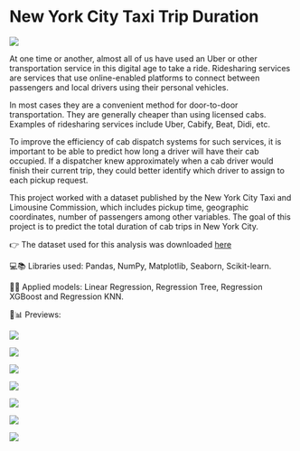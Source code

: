 # New York City Taxi Trip Duration

![](https://docs.google.com/drawings/d/e/2PACX-1vRLrhh818nyaxd16zQGBnHCV325Gl2JGgCJFUQqJ9GIi-EQ3BtpeE0qz-4DaasifP3tAgW4Kztxt2tQ/pub?w=687&h=386)

At one time or another, almost all of us have used an Uber or other transportation service in this digital age to take a ride. Ridesharing services are services that use online-enabled platforms to connect between passengers and local drivers using their personal vehicles.

In most cases they are a convenient method for door-to-door transportation. They are generally cheaper than using licensed cabs. Examples of ridesharing services include Uber, Cabify, Beat, Didi, etc.

To improve the efficiency of cab dispatch systems for such services, it is important to be able to predict how long a driver will have their cab occupied. If a dispatcher knew approximately when a cab driver would finish their current trip, they could better identify which driver to assign to each pickup request.

This project worked with a dataset published by the New York City Taxi and Limousine Commission, which includes pickup time, geographic coordinates, number of passengers among other variables. The goal of this project is to predict the total duration of cab trips in New York City.


👉 The dataset used for this analysis was downloaded [here](https://www.kaggle.com/c/nyc-taxi-trip-duration)

💻📚 Libraries used: Pandas, NumPy, Matplotlib, Seaborn, Scikit-learn.

:microscope::dart: Applied models: Linear Regression, Regression Tree, Regression XGBoost and Regression KNN. 



👀:bar_chart: Previews:

![](https://docs.google.com/drawings/d/e/2PACX-1vT71-ztcKxRuR5k8vL7Xwj_4Rwyech9vlwYkH5cG8h9Ihf6RhPj1fCw1-uIE_O4O-OtNfX8AQ3s-47l/pub?w=745&h=562)

![](https://docs.google.com/drawings/d/e/2PACX-1vRDyW_PQpwmmpEDO0putBjbiIP3QepLFXcazg6Z4lrgDOZrcka6oc77IMY2jvYdFotfQORX8ZJ3eUxW/pub?w=959&h=537)

![](https://docs.google.com/drawings/d/e/2PACX-1vRMJxGVooqZOS-61DMQ1thq8Nhxb62SArATlxy23qcx6G-tOwmvN5WGvEqtdX_RZTzBVIZH2689dmgJ/pub?w=914&h=518)

![](https://docs.google.com/drawings/d/e/2PACX-1vQynD4knXrhNVvKRB8tc-3GuFSEkF-S8ajHCNzdJe6385Z8brsgTS0cXOYRPmsM9G6pWB73r1ic_Z-W/pub?w=915&h=354)

![](https://docs.google.com/drawings/d/e/2PACX-1vRmvGaZqj53ac1losjZ4f0PJvh2-TsLBG2FDaYog5gRRYywZAHdz0Qn1iZxwm7EsYTWDWCQg6z5QLUz/pub?w=925&h=348)

![](https://docs.google.com/drawings/d/e/2PACX-1vTGVwU_nrYQVfe1qTKFRBB87PQwWBCBV0F70veX4N41YmesYy4a5QDqxESX9M5zydxWMzfMXwNmJFXN/pub?w=922&h=347)

![](https://docs.google.com/drawings/d/e/2PACX-1vR6G_M6QKq7bezu7bgCjA69reLA2C5irNGUFYWhKz6UI5bLfKAKp59ZbJWA87ockeVxNKsHjPI8B9DZ/pub?w=916&h=342)









